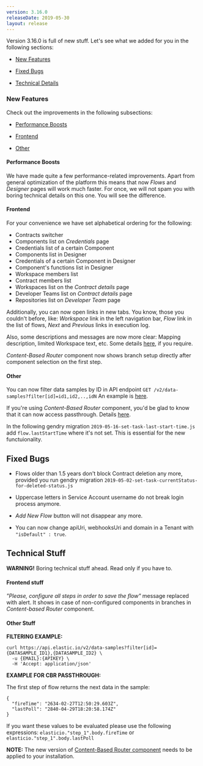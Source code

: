```yaml
---
version: 3.16.0
releaseDate: 2019-05-30
layout: release
---
```


Version 3.16.0 is full of new stuff. Let's see what we added for you in the following sections:

-   [New Features](#new-features)

-   [Fixed Bugs](#fixed-bugs)

-   [Technical Details](#technical-stuff)

### New Features

Check out the improvements in the following subsections:

-   [Performance Boosts](#performance-boosts)

-   [Frontend](#frontend)

-   [Other](#other)


#### Performance Boosts

We have made quite a few performance-related improvements. Apart from general optimization of the platform this means that now *Flows* and *Designer* pages will work much faster. For once, we will not spam you with boring technical details on this one. You will see the difference.


#### Frontend

For your convenience we have set alphabetical ordering for the following:

-	Contracts switcher
-	Components list on *Credentials* page
-	Credentials list of a certain Component
-	Components list in Designer
-	Credentials of a certain Component in Designer
-	Component's functions list in Designer
-	Workspace members list
-	Contract members list
-	Workspaces list on the *Contract details* page
-	Developer Teams list on *Contract details* page
-	Repositories list on *Developer Team* page

Additionally, you can now open links in new tabs. You know, those you couldn't before, like: *Workspace* link in the left navigation bar, *Flow* link in the list of flows, *Next* and *Previous* links in execution log.

Also, some descriptions and messages are now more clear: Mapping description, limited Workspace text, etc. Some details [here](#frontend-stuff), if you require.

*Content-Based Router* component now shows branch setup directly after component selection on the first step.


#### Other

You can now filter data samples by ID in API endpoint `GET /v2/data-samples?filter[id]=id1,id2,..,idN`
An example is [here](#other-stuff).

If you're using *Content-Based Router* component, you'd be glad to know that it can now access passthrough. Details [here](#other-stuff).

In the following gendry migration `2019-05-16-set-task-last-start-time.js` add `flow.lastStartTime` where it's not set. This is essential for the new functuionality.


## Fixed Bugs

- Flows older than 1.5 years don't block Contract deletion any more, provided you run gendry migration `2019-05-02-set-task-currentStatus-for-deleted-status.js`

- Uppercase letters in Service Account username do not break login process anymore.

- *Add New Flow* button will not disappear any more.

- You can now change apiUri, webhooksUri and domain in a Tenant with ``"isDefault" : true``.


## Technical Stuff

**WARNING!** Boring technical stuff ahead. Read only if you have to.

#### Frontend stuff

*"Please, configure all steps in order to save the flow"* message replaced with alert. It shows in case of non-configured components in branches in *Content-based Router* component.


#### Other Stuff

**FILTERING EXAMPLE:**
```
curl https://api.elastic.io/v2/data-samples?filter[id]={DATASAMPLE_ID1},{DATASAMPLE_ID2} \
  -u {EMAIL}:{APIKEY} \
  -H 'Accept: application/json'
```

**EXAMPLE FOR CBR PASSTHROUGH:**

 The first step of flow returns the next data in the sample:
```
{
  "fireTime": "2634-02-27T12:50:29.603Z",
  "lastPoll": "2840-04-29T18:20:58.174Z"
}
```

If you want these values to be evaluated please use the following expressions:
`elasticio."step_1".body.fireTime` or `elasticio."step_1".body.lastPoll`

**NOTE:** The new version of [Content-Based Router component](https://github.com/elasticio/router-component) needs to be applied to your installation.
